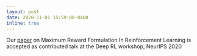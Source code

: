 ```yaml
---
layout: post
date: 2020-11-01 15:59:00-0400
inline: true
---
```


Our [paper](https://arxiv.org/abs/2010.03744) on  Maximum Reward Formulation In Reinforcement Learning is accepted as contributed talk at the Deep RL workshop, NeurIPS 2020
